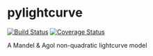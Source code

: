 # pylightcurve

[![Build Status](https://api.travis-ci.org/ucl-exoplanets/pylightcurve.png?branch=master)](https://travis-ci.org/ucl-exoplanets/pylightcurve)
[![Coverage Status](https://coveralls.io/repos/ucl-exoplanets/pylightcurve/badge.svg)](https://coveralls.io/r/ucl-exoplanets/pylightcurve)


A Mandel &amp; Agol non-quadratic lightcurve model
